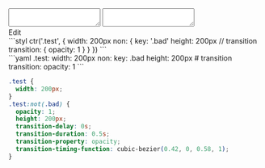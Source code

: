 <div data-size="250" class="code-cont" data-example="transition">
    <div class="code">
        <div class="code-wrap">
            <textarea id="stylus"></textarea>
            <textarea id="css"></textarea>
            <div class="edit-code">
                <span>Edit</span>
            </div>
        </div>
    </div>
</div>


<div data-size="250" data-examples="stylus"></div>
```styl
ctr('.test', {
  width: 200px
  non: {
    key: '.bad'
    height: 200px
    // transition
    transition: {
      opacity: 1
    }
  }
})
```

<div data-size="250" data-examples="yaml"></div>
```yaml
.test:
  width: 200px
  non:
    key: .bad
    height: 200px
    # transition
    transition:
      opacity: 1
```

```css
.test {
  width: 200px;
}
.test:not(.bad) {
  opacity: 1;
  height: 200px;
  transition-delay: 0s;
  transition-duration: 0.5s;
  transition-property: opacity;
  transition-timing-function: cubic-bezier(0.42, 0, 0.58, 1);
}
```
<div class="cf"></div>
